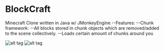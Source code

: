 # BlockCraft
Minecraft Clone written in Java w/ JMonkeyEngine
  --Features:
    --Chunk framework:
      --All blocks stored in chunk objects which are removed/added to the scene collectively.
      --Loads certain amount of chunks around you
      


![alt tag](http://i.imgur.com/ck7yvIV.jpg)
![alt tag](http://imgur.com/pp9OMZH.jpg)
